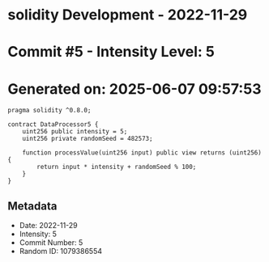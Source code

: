 ﻿# solidity Development - 2022-11-29
# Commit #5 - Intensity Level: 5
# Generated on: 2025-06-07 09:57:53
```solidity
pragma solidity ^0.8.0;

contract DataProcessor5 {
    uint256 public intensity = 5;
    uint256 private randomSeed = 482573;

    function processValue(uint256 input) public view returns (uint256) {
        return input * intensity + randomSeed % 100;
    }
}
```
## Metadata
- Date: 2022-11-29
- Intensity: 5
- Commit Number: 5
- Random ID: 1079386554
